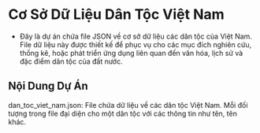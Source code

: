 # Cơ Sở Dữ Liệu Dân Tộc Việt Nam
- Đây là dự án chứa file JSON về cơ sở dữ liệu các dân tộc của Việt Nam. File dữ liệu này được thiết kế để phục vụ cho các mục đích nghiên cứu, thống kê, hoặc phát triển ứng dụng liên quan đến văn hóa, lịch sử và đặc điểm dân tộc của đất nước.

## Nội Dung Dự Án
dan_toc_viet_nam.json: File chứa dữ liệu về các dân tộc Việt Nam. Mỗi đối tượng trong file đại diện cho một dân tộc với các thông tin như tên, tên khác.
